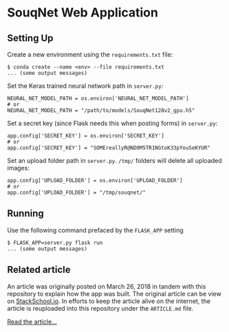 # SouqNet Web Application

## Setting Up

Create a new environment using the `requirements.txt` file:

    $ conda create --name <env> --file requirements.txt
    ... (some output messages)

Set the Keras trained neural network path in `server.py`:

    NEURAL_NET_MODEL_PATH = os.environ['NEURAL_NET_MODEL_PATH']
    # or
    NEURAL_NET_MODEL_PATH = "/path/to/models/SouqNet128v2_gpu.h5"

Set a secret key (since Flask needs this when posting forms) in `server.py`:

    app.config['SECRET_KEY'] = os.environ['SECRET_KEY']
    # or
    app.config['SECRET_KEY'] = "SOMEreallyR@ND0M5TR1NGtoK33pYouSeKYUR"

Set an upload folder path in `server.py`. `/tmp/` folders will delete all
uploaded images:

    app.config['UPLOAD_FOLDER'] = os.environ['UPLOAD_FOLDER']
    # or
    app.config['UPLOAD_FOLDER'] = "/tmp/souqnet/"

## Running

Use the following command prefaced by the `FLASK_APP` setting

    $ FLASK_APP=server.py flask run
    ... (some output messages)

## Related article

An article was originally posted on March 26, 2018 in tandem with this repository to explain how the app was built. The original article can be view on [StackSchool.io][1]. In efforts to keep the article alive on the internet, the article is reuploaded into this repository under the `ARTICLE.md` file.

[Read the article...](ARTICLE.md)

[1]: http://stackschool.io/quick-image-classifier-web-application-with-flask-keras-and-bokeh/
